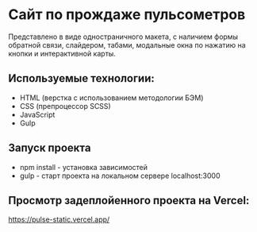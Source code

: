 # Сайт по прождаже пульсометров
Представлено в виде одностраничного макета, с наличием формы обратной связи, слайдером, табами, модальные окна по нажатию на кнопки и интерактивной карты.

## Используемые технологии:
* HTML (верстка c использованием методологии БЭМ)
* CSS (препроцессор SCSS)
* JavaScript
* Gulp

## Запуск проекта
* npm install - установка зависимостей
* gulp - старт проекта на локальном сервере localhost:3000

## Просмотр задеплойенного проекта на Vercel:
https://pulse-static.vercel.app/
